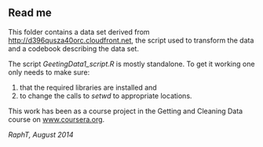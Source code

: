 ## Read me

This folder contains a data set derived from <a href="http://d396qusza40orc.cloudfront.net/getdata%2Fprojectfiles%2FUCI%20HAR%20Dataset.zip/">http://d396qusza40orc.cloudfront.net</a>, the script used to transform the data and a codebook describing the data set.

The script *GeetingData1_script.R* is mostly standalone. To get it working one only needs to make sure:

1. that the required libraries are installed and 
2. to change the calls to *setwd* to appropriate locations. 

This work has been as a course project in the Getting and Cleaning Data course on www.coursera.org.

*RaphT, August 2014*

